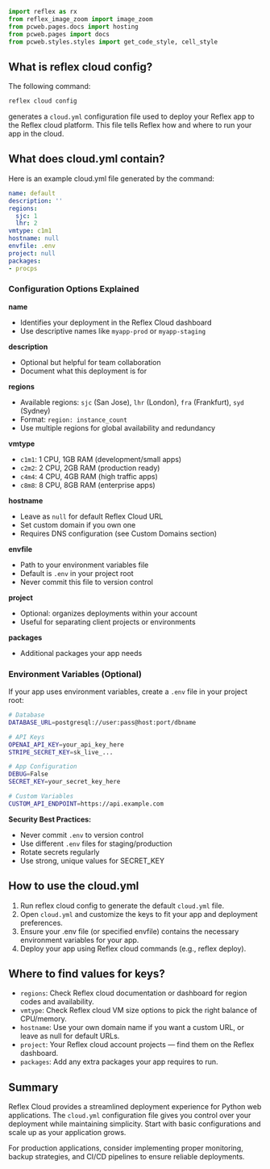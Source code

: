```python exec
import reflex as rx
from reflex_image_zoom import image_zoom
from pcweb.pages.docs import hosting
from pcweb.pages import docs
from pcweb.styles.styles import get_code_style, cell_style

```
## What is reflex cloud config?

The following command:

```bash
reflex cloud config
```

generates a `cloud.yml` configuration file used to deploy your Reflex app to the Reflex cloud platform. This file tells Reflex how and where to run your app in the cloud.


## What does cloud.yml contain?

Here is an example cloud.yml file generated by the command:

```yaml
name: default
description: ''
regions:
  sjc: 1
  lhr: 2
vmtype: c1m1
hostname: null
envfile: .env
project: null
packages:
- procps
```

### Configuration Options Explained

**name**
- Identifies your deployment in the Reflex Cloud dashboard
- Use descriptive names like `myapp-prod` or `myapp-staging`

**description**
- Optional but helpful for team collaboration
- Document what this deployment is for

**regions**
- Available regions: `sjc` (San Jose), `lhr` (London), `fra` (Frankfurt), `syd` (Sydney)
- Format: `region: instance_count`
- Use multiple regions for global availability and redundancy

**vmtype**
- `c1m1`: 1 CPU, 1GB RAM (development/small apps)
- `c2m2`: 2 CPU, 2GB RAM (production ready)
- `c4m4`: 4 CPU, 4GB RAM (high traffic apps)
- `c8m8`: 8 CPU, 8GB RAM (enterprise apps)

**hostname**
- Leave as `null` for default Reflex Cloud URL
- Set custom domain if you own one
- Requires DNS configuration (see Custom Domains section)

**envfile**
- Path to your environment variables file
- Default is `.env` in your project root
- Never commit this file to version control

**project**
- Optional: organizes deployments within your account
- Useful for separating client projects or environments

**packages**
- Additional packages your app needs

### Environment Variables (Optional)

If your app uses environment variables, create a `.env` file in your project root:

```bash
# Database
DATABASE_URL=postgresql://user:pass@host:port/dbname

# API Keys
OPENAI_API_KEY=your_api_key_here
STRIPE_SECRET_KEY=sk_live_...

# App Configuration
DEBUG=False
SECRET_KEY=your_secret_key_here

# Custom Variables
CUSTOM_API_ENDPOINT=https://api.example.com
```

**Security Best Practices:**
- Never commit `.env` to version control
- Use different `.env` files for staging/production
- Rotate secrets regularly
- Use strong, unique values for SECRET_KEY

## How to use the cloud.yml

1. Run reflex cloud config to generate the default `cloud.yml` file.
2. Open `cloud.yml` and customize the keys to fit your app and deployment preferences.
3. Ensure your .env file (or specified envfile) contains the necessary environment variables for your app.
4. Deploy your app using Reflex cloud commands (e.g., reflex deploy).

## Where to find values for keys?

- `regions`: Check Reflex cloud documentation or dashboard for region codes and availability.
- `vmtype`: Check Reflex cloud VM size options to pick the right balance of CPU/memory.
- `hostname`: Use your own domain name if you want a custom URL, or leave as null for default URLs.
- `project`: Your Reflex cloud account projects — find them on the Reflex dashboard.
- `packages`: Add any extra packages your app requires to run.

## Summary

Reflex Cloud provides a streamlined deployment experience for Python web applications. The `cloud.yml` configuration file gives you control over your deployment while maintaining simplicity. Start with basic configurations and scale up as your application grows.

For production applications, consider implementing proper monitoring, backup strategies, and CI/CD pipelines to ensure reliable deployments.
